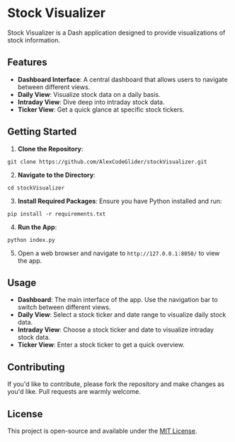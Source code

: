 # Stock Visualizer

Stock Visualizer is a Dash application designed to provide visualizations of stock information.

## Features

- **Dashboard Interface**: A central dashboard that allows users to navigate between different views.
- **Daily View**: Visualize stock data on a daily basis.
- **Intraday View**: Dive deep into intraday stock data.
- **Ticker View**: Get a quick glance at specific stock tickers.

## Getting Started

1. **Clone the Repository**:

```
git clone https://github.com/AlexCodeGlider/stockVisualizer.git
```

2. **Navigate to the Directory**:

```
cd stockVisualizer
```

3. **Install Required Packages**:
Ensure you have Python installed and run:

```
pip install -r requirements.txt
```

4. **Run the App**:

```
python index.py
```


5. Open a web browser and navigate to `http://127.0.0.1:8050/` to view the app.

## Usage

- **Dashboard**: The main interface of the app. Use the navigation bar to switch between different views.
- **Daily View**: Select a stock ticker and date range to visualize daily stock data.
- **Intraday View**: Choose a stock ticker and date to visualize intraday stock data.
- **Ticker View**: Enter a stock ticker to get a quick overview.

## Contributing

If you'd like to contribute, please fork the repository and make changes as you'd like. Pull requests are warmly welcome.

## License

This project is open-source and available under the [MIT License](LICENSE).
